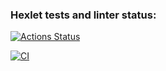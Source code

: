 ### Hexlet tests and linter status:
[![Actions Status](https://github.com/g3nnadevich/frontend-project-46/actions/workflows/hexlet-check.yml/badge.svg)](https://github.com/g3nnadevich/frontend-project-46/actions)

[![CI](https://github.com/g3nnadevich/frontend-project-46/actions/workflows/CI.yml/badge.svg)](https://github.com/g3nnadevich/frontend-project-46/actions/workflows/CI.yml)